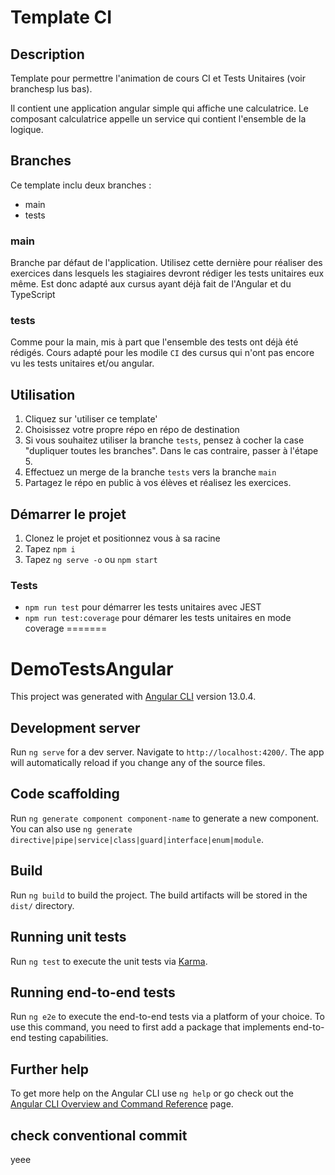 # Template CI

## Description

Template pour permettre l'animation de cours CI et Tests Unitaires (voir branchesp lus bas).

Il contient une application angular simple qui affiche une calculatrice.
Le composant calculatrice appelle un service qui contient l'ensemble de la logique.

## Branches

Ce template inclu deux branches : 
- main
- tests

### main

Branche par défaut de l'application. Utilisez cette dernière pour réaliser des exercices dans lesquels les stagiaires devront rédiger les tests unitaires eux même.
Est donc adapté aux cursus ayant déjà fait de l'Angular et du TypeScript

### tests

Comme pour la main, mis à part que l'ensemble des tests ont déjà été rédigés.
Cours adapté pour les modile `CI` des cursus qui n'ont pas encore vu les tests unitaires et/ou angular.

## Utilisation

1. Cliquez sur 'utiliser ce template'
2. Choisissez votre propre répo en répo de destination
3. Si vous souhaitez utiliser la branche `tests`, pensez à cocher la case "dupliquer toutes les branches". Dans le cas contraire, passer à l'étape 5.
4. Effectuez un merge de la branche `tests` vers la branche `main`
5. Partagez le répo en public à vos élèves et réalisez les exercices.

## Démarrer le projet


1. Clonez le projet et positionnez vous à sa racine
2. Tapez `npm i`
3. Tapez `ng serve -o` ou `npm start`

### Tests

- `npm run test` pour démarrer les tests unitaires avec JEST
- `npm run test:coverage` pour démarer les tests unitaires en mode coverage
=======
# DemoTestsAngular

This project was generated with [Angular CLI](https://github.com/angular/angular-cli) version 13.0.4.

## Development server

Run `ng serve` for a dev server. Navigate to `http://localhost:4200/`. The app will automatically reload if you change any of the source files.

## Code scaffolding

Run `ng generate component component-name` to generate a new component. You can also use `ng generate directive|pipe|service|class|guard|interface|enum|module`.

## Build

Run `ng build` to build the project. The build artifacts will be stored in the `dist/` directory.

## Running unit tests

Run `ng test` to execute the unit tests via [Karma](https://karma-runner.github.io).

## Running end-to-end tests

Run `ng e2e` to execute the end-to-end tests via a platform of your choice. To use this command, you need to first add a package that implements end-to-end testing capabilities.

## Further help

To get more help on the Angular CLI use `ng help` or go check out the [Angular CLI Overview and Command Reference](https://angular.io/cli) page.

## check conventional commit

yeee
